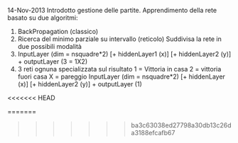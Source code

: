 14-Nov-2013
Introdotto gestione delle partite.
Apprendimento della rete basato su due algoritmi:
  1) BackPropagation (classico) 
  2) Ricerca del minimo parziale su intervallo (reticolo) 
Suddivisa la rete in due possibili modalità 
  1) InputLayer (dim = nsquadre*2) [+ hiddenLayer1 (x)] [+ hiddenLayer2 (y)] + outputLayer (3 = 1X2)
  2) 3 reti ognuna specializzata sul risultato 1 = Vittoria in casa 2 = vittoria fuori casa X = pareggio
    InputLayer (dim = nsquadre*2) [+ hiddenLayer (x)] [+ hiddenLayer2 (y)] + outputLayer (1) 
    
<<<<<<< HEAD

=======
>>>>>>> ba3c63038ed27798a30db13c26da3188efcafb67
